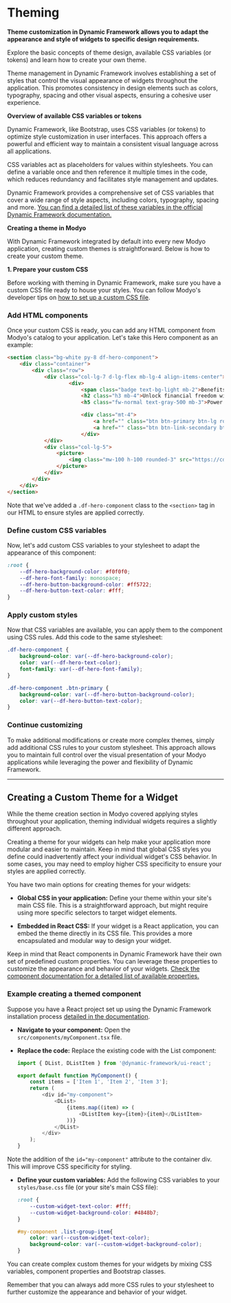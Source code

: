 # Theming

**Theme customization in Dynamic Framework allows you to adapt the appearance and style of widgets to specific design requirements.**

Explore the basic concepts of theme design, available CSS variables (or tokens) and learn how to create your own theme.

Theme management in Dynamic Framework involves establishing a set of styles that control the visual appearance of widgets throughout the application. This promotes consistency in design elements such as colors, typography, spacing and other visual aspects, ensuring a cohesive user experience.

**Overview of available CSS variables or tokens**

Dynamic Framework, like Bootstrap, uses CSS variables (or tokens) to optimize style customization in user interfaces. This approach offers a powerful and efficient way to maintain a consistent visual language across all applications.

CSS variables act as placeholders for values within stylesheets. You can define a variable once and then reference it multiple times in the code, which reduces redundancy and facilitates style management and updates.

Dynamic Framework provides a comprehensive set of CSS variables that cover a wide range of style aspects, including colors, typography, spacing and more. [You can find a detailed list of these variables in the official Dynamic Framework documentation.](https://dynamicbanking.co/docs/variables-overview)

**Creating a theme in Modyo**

With Dynamic Framework integrated by default into every new Modyo application, creating custom themes is straightforward. Below is how to create your custom theme.

**1\. Prepare your custom CSS**

Before working with theming in Dynamic Framework, make sure you have a custom CSS file ready to house your styles. You can follow Modyo's developer tips on [how to set up a custom CSS file](https://www.modyo.com/resources/community/developer-tips/customize-your-ui-in-modyo-con-modular-css).

### Add HTML components

Once your custom CSS is ready, you can add any HTML component from Modyo's catalog to your application. Let's take this Hero component as an example:

```html
<section class="bg-white py-8 df-hero-component">
	<div class="container">
		<div class="row">
			<div class="col-lg-7 d-lg-flex mb-lg-4 align-items-center">
					<div>
						<span class="badge text-bg-light mb-2">Benefits</span>
						<h2 class="h3 mb-4">Unlock financial freedom with Dynamic Bank</h2>
						<h5 class="fw-normal text-gray-500 mb-3">Power your wealth journey with Dynamic Bank</h5>

						<div class="mt-4">
							<a href="" class="btn btn-primary btn-lg rounded-pill">Request a demo</a>
							<a href="" class="btn btn-link-secondary btn-lg rounded-pill">Request a demo</a>
						</div>
			</div>
			<div class="col-lg-5">
				<picture>
					<img class="mw-100 h-100 rounded-3" src="https://cdn.modyo.cloud/uploads/16ceb73d-4b61-4b8e-ad60-d572013ad8ea/original/Frame_33428.png">
				</picture>
			</div>
		</div>
	</div>
</section>
```

Note that we've added a `.df-hero-component` class to the `<section>` tag in our HTML to ensure styles are applied correctly.

### Define custom CSS variables

Now, let's add custom CSS variables to your stylesheet to adapt the appearance of this component:

```css
:root {
	--df-hero-background-color: #f0f0f0;
	--df-hero-font-family: monospace;
	--df-hero-button-background-color: #ff5722;
	--df-hero-button-text-color: #fff;
}
```

### Apply custom styles

Now that CSS variables are available, you can apply them to the component using CSS rules. Add this code to the same stylesheet:

```css
.df-hero-component {
	background-color: var(--df-hero-background-color);
	color: var(--df-hero-text-color);
	font-family: var(--df-hero-font-family);
}

.df-hero-component .btn-primary {
	background-color: var(--df-hero-button-background-color);
	color: var(--df-hero-button-text-color);
}
```

### Continue customizing

To make additional modifications or create more complex themes, simply add additional CSS rules to your custom stylesheet. This approach allows you to maintain full control over the visual presentation of your Modyo applications while leveraging the power and flexibility of Dynamic Framework.

---

## Creating a Custom Theme for a Widget

While the theme creation section in Modyo covered applying styles throughout your application, theming individual widgets requires a slightly different approach.

Creating a theme for your widgets can help make your application more modular and easier to maintain. Keep in mind that global CSS styles you define could inadvertently affect your individual widget's CSS behavior. In some cases, you may need to employ higher CSS specificity to ensure your styles are applied correctly.

You have two main options for creating themes for your widgets:

- **Global CSS in your application:** Define your theme within your site's main CSS file. This is a straightforward approach, but might require using more specific selectors to target widget elements.

- **Embedded in React CSS:** If your widget is a React application, you can embed the theme directly in its CSS file. This provides a more encapsulated and modular way to design your widget.

Keep in mind that React components in Dynamic Framework have their own set of predefined custom properties. You can leverage these properties to customize the appearance and behavior of your widgets. [Check the component documentation for a detailed list of available properties.](https://dynamicbanking.co/components)

### Example creating a themed component

Suppose you have a React project set up using the Dynamic Framework installation process [detailed in the documentation](https://dynamicframework.dev/docs/getting-started).

- **Navigate to your component:** Open the `src/components/myComponent.tsx` file.
- **Replace the code:** Replace the existing code with the List component:

    ```javascript
    import { DList, DListItem } from '@dynamic-framework/ui-react';

    export default function MyComponent() {
       	const items = ['Item 1', 'Item 2', 'Item 3'];
       	return (
       		<div id="my-component">
       			<DList>
       				{items.map((item) => (
       					<DListItem key={item}>{item}</DListItem>
       				))}
       			</DList>
       		</div>
       	);
    }
    ```

Note the addition of the `id="my-component"` attribute to the container div. This will improve CSS specificity for styling.

- **Define your custom variables:** Add the following CSS variables to your `styles/base.css` file (or your site's main CSS file):

    ```css
    :root {
       	--custom-widget-text-color: #fff;
       	--custom-widget-background-color: #4848b7;
    }

    #my-component .list-group-item{
       	color: var(--custom-widget-text-color);
       	background-color: var(--custom-widget-background-color);
    }
    ```

You can create complex custom themes for your widgets by mixing CSS variables, component properties and Bootstrap classes.

Remember that you can always add more CSS rules to your stylesheet to further customize the appearance and behavior of your widget.